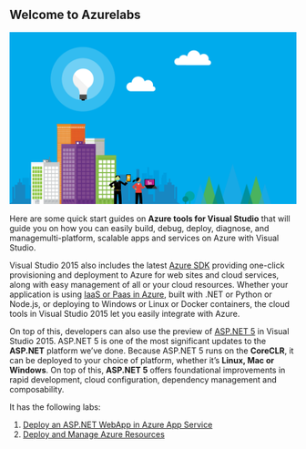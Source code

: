 ## **Welcome to Azurelabs**

<img src="media/azure.png">

Here are some quick start guides on **Azure tools for Visual Studio** that will guide you on how you can easily build, debug, deploy, diagnose, and managemulti-platform,
scalable apps and services on Azure with Visual Studio.

Visual Studio 2015 also includes the latest [Azure SDK](https://azure.microsoft.com/en-us/downloads/) providing one-click provisioning and deployment to Azure for web sites and cloud services, along with easy management
of all or your cloud resources. Whether your application is using [IaaS or Paas in Azure](https://azure.microsoft.com/en-in/overview/what-is-paas/), built with .NET or Python or Node.js, or deploying to Windows or Linux or Docker 
containers, the cloud tools in Visual Studio 2015 let you easily integrate with Azure.

On top of this, developers can also use the preview of [ASP.NET 5](http://weblogs.asp.net/scottgu/introducing-asp-net-5) in Visual Studio 2015. ASP.NET 5 is one of the most significant updates to the **ASP.NET** platform we’ve done.
Because ASP.NET 5 runs on the **CoreCLR**, it can be deployed to your choice of platform, whether it’s **Linux, Mac or Windows**. On top of this, **ASP.NET 5** offers foundational improvements
in rapid development, cloud configuration, dependency management and composability.

It has the following labs:

1. [Deploy an ASP.NET WebApp in Azure App Service](https://github.com/hsachinraj/Azurelabs/blob/master/Labs/Lab1/Lab1.md)
2. [Deploy and Manage Azure Resources](https://github.com/hsachinraj/Azurelabs/blob/master/Labs/Lab2/Lab2.md)
